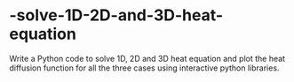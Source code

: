 # -solve-1D-2D-and-3D-heat-equation
Write a Python code to solve 1D, 2D and 3D heat equation and plot the heat diffusion function for all the three cases using interactive python libraries.
